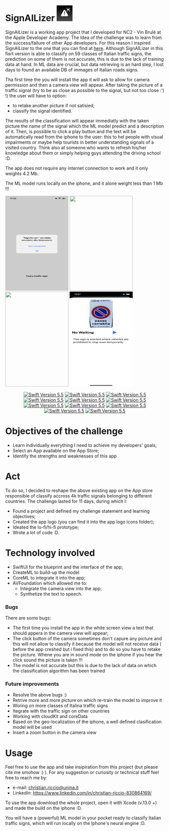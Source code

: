 # SignAILizer <img src="https://github.com/christianriccio/SignAILizer/blob/main/Detect Road Siagn/AppIcon.appiconset/settings87.png" width="50" height="50"> 

SignAILizer is a working app project that I developed for NC2 - Vin Brulè at the Apple Developer Academy. The Idea of the challenge was to learn from the success/failure of other App developers. For this reason I inspired SignAILizer to the one that you can find at [here](https://apps.apple.com/it/app/detect-road-sign/id1561498437). Although SignAILizer in this fisrt version is able to classify on 59 classes of Italian traffic signs, the prediction on some of them is not accurate, this is due to the lack of training data at hand. In ML data are crucial, but data retrieving is an hard step, I lost days to found an available DB of immages of Italian roads signs.

Tha first time the you will install the app it will ask to allow for camera permission and then a camera view will appear. After taking the picture of a traffic signal (try to be as close as possible to the signal, but not too close :') !) the user will have to option:
- to retake another picture if not satisied;
- classify the signal identified.

The results of the classification will appear immediatly with the taken picture the name of the signal which the ML model predict and a description of it. Then, is possible to click a play button and the text will be automatically read from the iphone to the user: this to hel people with visual impairments or maybe help tourists in better understanding signals of a visited country. Think also at someone who wants to refresh his/her knowledge about them or simply helping guys attending the driving school :D. 

The app does not require any internet connection to work and it only weights 4.2 Mb.

The ML model runs locally on the iphone, and it alone weight less than 1 Mb !!!

<img src="https://github.com/christianriccio/SignAILizer/blob/main/IMG_0027.PNG" width="200" height="300"> <img src="https://github.com/christianriccio/SignAILizer/blob/main/IMG_0032 2.PNG" width="200" height="300">  <img src="https://github.com/christianriccio/SignAILizer/blob/main/IMG_0033.PNG" width="200" height="300">  <img src="https://github.com/christianriccio/SignAILizer/blob/main/IMG_0034 2.PNG" width="200" height="300">

<p align="center">

<a href="#" alt="Swift Version">
        <img src="https://img.shields.io/static/v1?label=Framework%20Version&message=AVFoundation&color=brightgreen&logo=swift" alt="Swift Version 5.5"></a>

<a href="#" alt="Swift Version">
        <img src="https://img.shields.io/static/v1?label=BDesigned for %20Version&message=IPhone&color=brightgreen&logo=swift" alt="Swift Version 5.5"></a>
        
<a href="#" alt="Swift Version">
        <img src="https://img.shields.io/static/v1?label=Built for %20Version&message=iOS15&color=brightgreen&logo=swift" alt="Swift Version 5.5"></a>

<a href="#" alt="Swift Version">
        <img src="https://img.shields.io/static/v1?label=Swift%20Version&message=5.5&color=brightgreen&logo=swift" alt="Swift Version 5.5"></a>
        
<a href="#" alt="Swift Version">
        <img src="https://img.shields.io/static/v1?label=Xcode%20Version&message=13.0+&color=brightgreen&logo=swift" alt="Swift Version 5.5"></a>

<a href="#" alt="Swift Version">
        <img src="https://img.shields.io/static/v1?label=Framework%20Version&message=AVFoundation&color=brightgreen&logo=swift" alt="Swift Version 5.5"></a>
        
<a href="#" alt="Swift Version">
        <img src="https://img.shields.io/static/v1?label=Framework%20Version&message=CreateML&color=brightgreen&logo=swift" alt="Swift Version 5.5"></a>

<a href="#" alt="Swift Version">
        <img src="https://img.shields.io/static/v1?label=Framework%20Version&message=CoreML&color=brightgreen&logo=swift" alt="Swift Version 5.5"></a>
        
<a href="#" alt="Swift Version">
        <img src="https://img.shields.io/static/v1?label=Framework%20Version&message=SwiftUI&color=brightgreen&logo=swift" alt="Swift Version 5.5"></a>


<a href="#" alt="Swift Version">
        <img src="https://img.shields.io/static/v1?label=Framework%20Version&message=Foundation&color=brightgreen&logo=swift" alt="Swift Version 5.5"></a>


<a href="#" alt="Swift Version">
        <img src="https://img.shields.io/static/v1?label=Framework%20Version&message=AVFoundation&color=brightgreen&logo=swift" alt="Swift Version 5.5"></a>
        
</p> 

# Objectives of the challenge

- Learn individually everything I need to achieve my developers' goals;
- Select an App available on the App Store; 
- Identify the strengths and weaknesses of this app


# Act 
To do so, I decided to reshape the above existing app on the App store responsible of classify accross 4k traffic signals belonging to different countries. The challenge lasted for 11 days, during which I: 

- Found a project and defined my challenge statement and learning objectives;
- Created the app logo (you can find it into the app logo icons folder);
- Ideated the lo-fi/hi-fi prototype;
- Wrote a lot of code :D.

# Technology involved

- SwiftUI for the blueprint and the interface of the app;
- CreateML to build-up the model 
- CoreML to integrate it into the app;
- AVFoundation which allowed me to:
    - Integrate the camera view into the app;
    - Synthetize the text to speech.


### Bugs

There are some bugs: 
 - The first time you install the app in the white screen view a text that should appera in the camera view will appear;
 - The click button of the camera sometimes don't capure any picture and this will not allow to classify it because the model will not receive data ( before the app creshed but i fixed this) and to do so you have to retake the picture. Whene you are in sound mode on the iphone if you hear the click sound the picture is taken !!!
 - The model is not accurate but this is due to the lack of data on which the classification algorithm has been trained

### Future improvements 
- Resolve the above bugs :)
- Retrive more and more picture on which re-train the model to improve it 
- Woring on more classes of Italina traffic signs 
- Itegrate with the traffic sign on other countries
- Working with cloudKit and coreData
- Based on the geo-localization of the iphone, a well defined clasification model will be used
- Insert a zoom button in the camera view

# Usage
Feel free to use the app and take insipiration from this project (but please cite me smohow :) ). For any suggestion or curiosity or technical stuff feel free to reach me by: 

- e-mail: christian.riccio@unina.it
- LinkedIn: https://www.linkedin.com/in/christian-riccio-830864169/

To use the app download the whole project, open it with Xcode (v.13.0 +) and made the build on the iphone :D.

You will have a (powerful) ML model in your pocket ready to classify Italian traffic signs, which will run locally on the Iphone's neural engine :D. 
